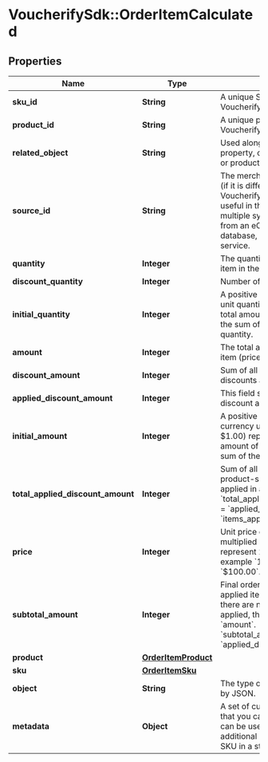 # VoucherifySdk::OrderItemCalculated

## Properties

| Name | Type | Description | Notes |
| ---- | ---- | ----------- | ----- |
| **sku_id** | **String** | A unique SKU ID assigned by Voucherify. | [optional] |
| **product_id** | **String** | A unique product ID assigned by Voucherify. | [optional] |
| **related_object** | **String** | Used along with the source_id property, can be set to either sku or product. | [optional] |
| **source_id** | **String** | The merchant’s product/SKU ID (if it is different from the Voucherify product/SKU ID). It is useful in the integration between multiple systems. It can be an ID from an eCommerce site, a database, or a third-party service. | [optional] |
| **quantity** | **Integer** | The quantity of the particular item in the cart. | [optional] |
| **discount_quantity** | **Integer** | Number of dicounted items. | [optional] |
| **initial_quantity** | **Integer** | A positive integer in the smallest unit quantity representing the total amount of the order; this is the sum of the order items&#39; quantity. | [optional] |
| **amount** | **Integer** | The total amount of the order item (price * quantity). | [optional] |
| **discount_amount** | **Integer** | Sum of all order-item-level discounts applied to the order. | [optional] |
| **applied_discount_amount** | **Integer** | This field shows the order-level discount applied. | [optional] |
| **initial_amount** | **Integer** | A positive integer in the smallest currency unit (e.g. 100 cents for $1.00) representing the total amount of the order. This is the sum of the order items&#39; amounts. | [optional] |
| **total_applied_discount_amount** | **Integer** | Sum of all order-level AND all product-specific discounts applied in a particular request.   &#x60;total_applied_discount_amount&#x60; &#x3D; &#x60;applied_discount_amount&#x60; + &#x60;items_applied_discount_amount&#x60; | [optional] |
| **price** | **Integer** | Unit price of an item. Value is multiplied by 100 to precisely represent 2 decimal places. For example &#x60;10000 cents&#x60; for &#x60;$100.00&#x60;. | [optional] |
| **subtotal_amount** | **Integer** | Final order item amount after the applied item-level discount.  If there are no item-level discounts applied, this item is equal to the &#x60;amount&#x60;.    &#x60;subtotal_amount&#x60;&#x3D;&#x60;amount&#x60;-&#x60;applied_discount_amount&#x60; | [optional] |
| **product** | [**OrderItemProduct**](OrderItemProduct.md) |  | [optional] |
| **sku** | [**OrderItemSku**](OrderItemSku.md) |  | [optional] |
| **object** | **String** | The type of object represented by JSON. | [default to &#39;order_item&#39;] |
| **metadata** | **Object** | A set of custom key/value pairs that you can attach to an SKU. It can be useful for storing additional information about the SKU in a structured format. | [optional] |

